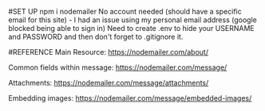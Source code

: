 #SET UP
npm i nodemailer
No account needed (should have a specific email for this site) - I had an issue using my personal email address (google blocked being able to sign in)
Need to create .env to hide your USERNAME and PASSWORD and then don't forget to .gitignore it.  

#REFERENCE
Main Resource:
https://nodemailer.com/about/

Common fields within message:
https://nodemailer.com/message/

Attachments:
https://nodemailer.com/message/attachments/

Embedding images:
https://nodemailer.com/message/embedded-images/

